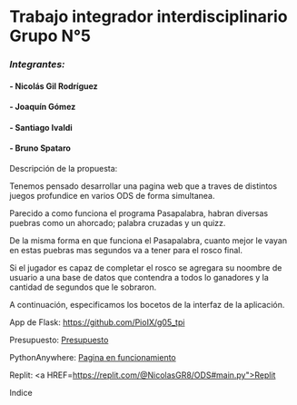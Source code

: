 # Trabajo integrador interdisciplinario Grupo N°5
### *Integrantes:*
#### - Nicolás Gil Rodríguez
#### - Joaquín Gómez
#### - Santiago Ivaldi
#### - Bruno Spataro


Descripción de la propuesta:

Tenemos pensado desarrollar una pagina web que a traves de distintos juegos profundice en varios ODS de forma simultanea.

Parecido a como funciona el programa Pasapalabra, habran diversas puebras como un ahorcado; palabra cruzadas y un quizz.

De la misma forma en que funciona el Pasapalabra, cuanto mejor le vayan en estas puebras mas segundos va a tener para el rosco final. 

Si el jugador es capaz de completar el rosco se agregara su noombre de usuario a una base de datos que contendra a todos lo ganadores y la cantidad de segundos que le sobraron.

A continuación, especificamos los bocetos de la interfaz de la aplicación.

App de Flask: https://github.com/PioIX/g05_tpi

Presupuesto: <a HREF="https://github.com/PioIX/G05-TPI-1cuatr/blob/main/Presupuesto.md">Presupuesto </a>

PythonAnywhere: <a HREF="http://nickter.pythonanywhere.com/">Pagina en funcionamiento</a>

Replit: <a HREF=https://replit.com/@NicolasGR8/ODS#main.py">Replit</a>


Indice











